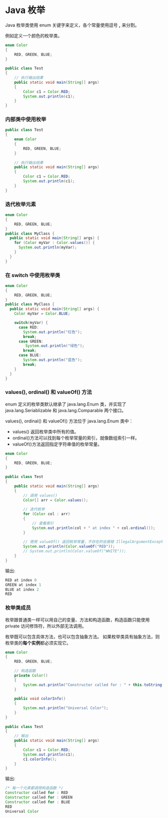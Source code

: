 # Java 枚举

Java 枚举类使用 enum 关键字来定义，各个常量使用逗号 **,** 来分割。

例如定义一个颜色的枚举类。

```java
enum Color
{
    RED, GREEN, BLUE;
}
 
public class Test
{
    // 执行输出结果
    public static void main(String[] args)
    {
        Color c1 = Color.RED;
        System.out.println(c1);
    }
}
```

### 内部类中使用枚举

```java
public class Test
{
    enum Color
    {
        RED, GREEN, BLUE;
    }
 
    // 执行输出结果
    public static void main(String[] args)
    {
        Color c1 = Color.RED;
        System.out.println(c1);
    }
}
```

### 迭代枚举元素

```java
enum Color
{
    RED, GREEN, BLUE;
}
public class MyClass {
  public static void main(String[] args) {
    for (Color myVar : Color.values()) {
      System.out.println(myVar);
    }
  }
}
```

### 在 switch 中使用枚举类

```java
enum Color
{
    RED, GREEN, BLUE;
}
public class MyClass {
  public static void main(String[] args) {
    Color myVar = Color.BLUE;

    switch(myVar) {
      case RED:
        System.out.println("红色");
        break;
      case GREEN:
         System.out.println("绿色");
        break;
      case BLUE:
        System.out.println("蓝色");
        break;
    }
  }
}
```

### values(), ordinal() 和 valueOf() 方法

enum 定义的枚举类默认继承了 java.lang.Enum 类，并实现了 java.lang.Seriablizable 和 java.lang.Comparable 两个接口。

values(), ordinal() 和 valueOf() 方法位于 java.lang.Enum 类中：

- values() 返回枚举类中所有的值。
- ordinal()方法可以找到每个枚举常量的索引，就像数组索引一样。
- valueOf()方法返回指定字符串值的枚举常量。

```java
enum Color
{
    RED, GREEN, BLUE;
}
 
public class Test
{
    public static void main(String[] args)
    {
        // 调用 values()
        Color[] arr = Color.values();
 
        // 迭代枚举
        for (Color col : arr)
        {
            // 查看索引
            System.out.println(col + " at index " + col.ordinal());
        }
 
        // 使用 valueOf() 返回枚举常量，不存在的会报错 IllegalArgumentException
        System.out.println(Color.valueOf("RED"));
        // System.out.println(Color.valueOf("WHITE"));
    }
}
```

输出:

```java
RED at index 0
GREEN at index 1
BLUE at index 2
RED
```

### 枚举类成员

枚举跟普通类一样可以用自己的变量、方法和构造函数，构造函数只能使用 private 访问修饰符，所以外部无法调用。

枚举既可以包含具体方法，也可以包含抽象方法。 如果枚举类具有抽象方法，则枚举类的**每个实例**都必须实现它。

```java
enum Color
{
    RED, GREEN, BLUE;
 
    // 构造函数
    private Color()
    {
        System.out.println("Constructor called for : " + this.toString());
    }
 
    public void colorInfo()
    {
        System.out.println("Universal Color");
    }
}
 
public class Test
{    
    // 输出
    public static void main(String[] args)
    {
        Color c1 = Color.RED;
        System.out.println(c1);
        c1.colorInfo();
    }
}
```

输出:

```java
/* 每一个元素都调用构造函数 */
Constructor called for : RED
Constructor called for : GREEN
Constructor called for : BLUE
RED
Universal Color
```



